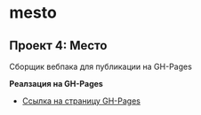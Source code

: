 # mesto
## Проект 4: Место
Сборщик вебпака для публикации на GH-Pages

**Реалзация на GH-Pages**
* [Ссылка на страницу GH-Pages](https://muhozhukov.github.io/mesto/)
